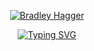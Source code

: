 <p align="center">
  <a href="https://github.com/Filigee">
    <img src="https://user-images.githubusercontent.com/121239324/212741247-11c831ff-aa9a-45d8-9281-a92bcfb3b31a.png" alt="Bradley Hagger" /></a>
</p>

<p align="center">
  <a href="https://git.io/typing-svg"><img src="https://readme-typing-svg.demolab.com?font=Comfortaa&size=22&pause=1000&color=F66361&center=true&vCenter=true&width=440&height=45&lines=software+engineer++++++++++++++++++++++++++++++++++++;always+learning+something+new;problem-solver" alt="Typing SVG" /></a>
</p>

#

